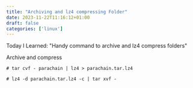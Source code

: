 ```yaml
---
title: "Archiving and lz4 compressing Folder"
date: 2023-11-22T11:16:12+01:00
draft: false
categories: ['linux']
---
```


Today I Learned: "Handy command to archive and lz4 compress folders"

Archive and compress

```
# tar cvf - parachain | lz4 > parachain.tar.lz4
```

```
# lz4 -d parachain.tar.lz4 -c | tar xvf -
```



